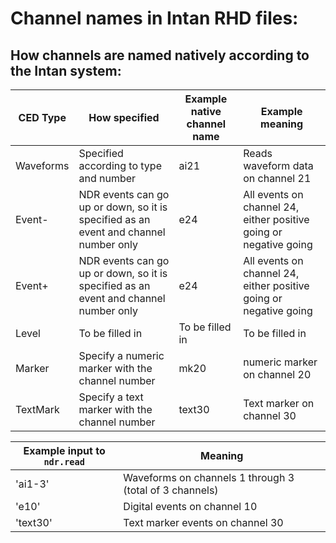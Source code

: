 # Channel names in Intan RHD files:

## How channels are named natively according to the Intan system:

| CED Type | How specified | Example native channel name | Example meaning |
| -- | -- | -- | --- | 
|Waveforms| Specified according to type and number | ai21 | Reads waveform data on channel 21 |
| Event- | NDR events can go up or down, so it is specified as an event and channel number only | e24 | All events on channel 24, either positive going or negative going|
| Event+ | NDR events can go up or down, so it is specified as an event and channel number only | e24 | All events on channel 24, either positive going or negative going|
| Level  | To be filled in | To be filled in | To be filled in |
| Marker | Specify a numeric marker with the channel number | mk20 | numeric marker on channel 20 |
| TextMark | Specify a text marker with the channel number | text30  | Text marker on channel 30|



| Example input to `ndr.read` | Meaning |
| --- | --- | 
| 'ai1-3' | Waveforms on channels 1 through 3 (total of 3 channels) |
| 'e10' | Digital events on channel 10 |
| 'text30' | Text marker events on channel 30|







